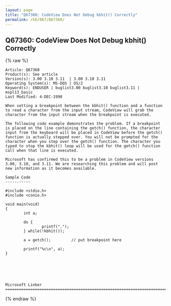 ```yaml
---
layout: page
title: "Q67360: CodeView Does Not Debug kbhit() Correctly"
permalink: /kb/067/Q67360/
---
```


## Q67360: CodeView Does Not Debug kbhit() Correctly

{% raw %}

	Article: Q67360
	Product(s): See article
	Version(s): 3.00 3.10 3.11  | 3.00 3.10 3.11
	Operating System(s): MS-DOS | OS/2
	Keyword(s): ENDUSER | buglist3.00 buglist3.10 buglist3.11 | mspl13_basic
	Last Modified: 4-DEC-1990
	
	When setting a breakpoint between the kbhit() function and a function
	to read a character from the input stream, CodeView will grab the
	character from the input stream when the breakpoint is executed.
	
	The following code example demonstrates the problem. If a breakpoint
	is placed on the line containing the getch() function, the character
	input from the keyboard will be placed in CodeView before the getch()
	function is actually stepped over. You will not be prompted for the
	character when you step over the getch() function. The character you
	typed to stop the kbhit() loop will be used for the getch() function
	call when that line is executed.
	
	Microsoft has confirmed this to be a problem in CodeView versions
	3.00, 3.10, and 3.11. We are researching this problem and will post
	new information as it becomes available.
	
	Sample Code
	-----------
	
	#include <stdio.h>
	#include <conio.h>
	
	void main(void)
	{
	        int a;
	
	        do {
	                printf(".");
	        } while(!kbhit());
	
	        a = getch();         // put breakpoint here
	
	        printf("%c\n", a);
	}
	
	
	
	
	
	
	Microsoft Linker
	=============================================================================

{% endraw %}
